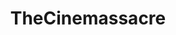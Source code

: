---
title: TheCinemassacre
crosslinks:
- TheCinemassacreTruth
- '2012'
- Gamingcirclejerk
- shestillsucking
- retrogaming
- JonTron
- modnews
- ProCSS
- titlegore
- OutOfTheLoop
- cringepics
---